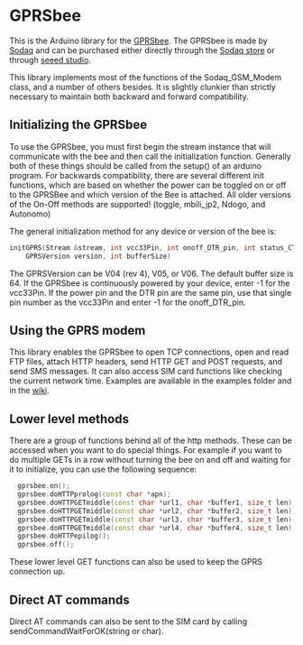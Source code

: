 # GPRSbee

This is the Arduino library for the [GPRSbee](http://gprsbee.com/).  The GPRSbee is made by [Sodaq](http://sodaq.com/) and can be purchased either directly through the [Sodaq store](https://shop.sodaq.com/en/gprsbee.html) or through [seeed studio](https://www.seeedstudio.com/GPRSbee-rev.-6-p-2445.html).

This library implements most of the functions of the Sodaq_GSM_Modem class, and a number of others besides.  It is slightly clunkier than strictly necessary to maintain both backward and forward compatibility.


## Initializing the GPRSbee
To use the GPRSbee, you must first begin the stream instance that will communicate with the bee and then call the initialization function.  Generally both of these things should be called from the setup() of an arduino program.  For backwards compatibility, there are several different init functions, which are based on whether the power can be toggled on or off to the GPRSBee and which version of the Bee is attached.  All older versions of the On-Off methods are supported!  (toggle, mbili_jp2, Ndogo, and Autonomo)

The general initialization method for any device or version of the bee is:
```cpp
initGPRS(Stream &stream, int vcc33Pin, int onoff_DTR_pin, int status_CTS_pin,
    GPRSVersion version, int bufferSize)
```
The GPRSVersion can be V04 (rev 4), V05, or V06.  The default buffer size is 64.  If the GPRSbee is continuously powered by your device, enter -1 for the vcc33Pin.  If the power pin and the DTR pin are the same pin, use that single pin number as the vcc33Pin and enter -1 for the onoff_DTR_pin.

## Using the GPRS modem
This library enables the GPRSbee to open TCP connections, open and read FTP files, attach HTTP headers, send HTTP GET and POST requests, and send SMS messages.  It can also access SIM card functions like checking the current network time. Examples are available in the examples folder and in the [wiki](https://github.com/SodaqMoja/GPRSbee/wiki).


## Lower level methods

There are a group of functions behind all of the http methods. These can be accessed when you want to do special things.  For example if you want to do multiple GETs in a row without turning the bee on and off and waiting for it to initialize, you can use the following sequence:
```cpp
  gprsbee.on();
  gprsbee.doHTTPprolog(const char *apn);
  gprsbee.doHTTPGETmiddle(const char *url1, char *buffer1, size_t len);
  gprsbee.doHTTPGETmiddle(const char *url2, char *buffer2, size_t len);
  gprsbee.doHTTPGETmiddle(const char *url3, char *buffer3, size_t len);
  gprsbee.doHTTPGETmiddle(const char *url4, char *buffer4, size_t len);
  gprsbee.doHTTPepilog();
  gprsbee.off();
```

These lower level GET functions can also be used to keep the GPRS connection up.


## Direct AT commands
Direct AT commands can also be sent to the SIM card by calling sendCommandWaitForOK(string or char).
